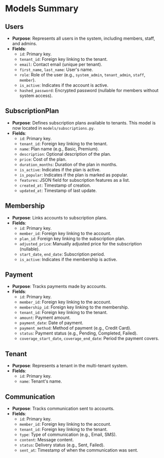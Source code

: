 # Models Summary

## Users

- **Purpose**: Represents all users in the system, including members, staff, and admins.
- **Fields**:
  - `id`: Primary key.
  - `tenant_id`: Foreign key linking to the tenant.
  - `email`: Contact email (unique per tenant).
  - `first_name`, `last_name`: User's name.
  - `role`: Role of the user (e.g., `system_admin`, `tenant_admin`, `staff`, `member`).
  - `is_active`: Indicates if the account is active.
  - `hashed_password`: Encrypted password (nullable for members without system access).

## SubscriptionPlan

- **Purpose**: Defines subscription plans available to tenants. This model is now located in `models/subscriptions.py`.
- **Fields**:
  - `id`: Primary key.
  - `tenant_id`: Foreign key linking to the tenant.
  - `name`: Plan name (e.g., Basic, Premium).
  - `description`: Optional description of the plan.
  - `price`: Cost of the plan.
  - `duration_months`: Duration of the plan in months.
  - `is_active`: Indicates if the plan is active.
  - `is_popular`: Indicates if the plan is marked as popular.
  - `features`: JSON field for subscription features as a list.
  - `created_at`: Timestamp of creation.
  - `updated_at`: Timestamp of last update.

## Membership

- **Purpose**: Links accounts to subscription plans.
- **Fields**:
  - `id`: Primary key.
  - `member_id`: Foreign key linking to the account.
  - `plan_id`: Foreign key linking to the subscription plan.
  - `adjusted_price`: Manually adjusted price for the subscription (nullable).
  - `start_date`, `end_date`: Subscription period.
  - `is_active`: Indicates if the membership is active.

## Payment

- **Purpose**: Tracks payments made by accounts.
- **Fields**:
  - `id`: Primary key.
  - `member_id`: Foreign key linking to the account.
  - `membership_id`: Foreign key linking to the membership.
  - `tenant_id`: Foreign key linking to the tenant.
  - `amount`: Payment amount.
  - `payment_date`: Date of payment.
  - `payment_method`: Method of payment (e.g., Credit Card).
  - `status`: Payment status (e.g., Pending, Completed, Failed).
  - `coverage_start_date`, `coverage_end_date`: Period the payment covers.

## Tenant

- **Purpose**: Represents a tenant in the multi-tenant system.
- **Fields**:
  - `id`: Primary key.
  - `name`: Tenant's name.

## Communication

- **Purpose**: Tracks communication sent to accounts.
- **Fields**:
  - `id`: Primary key.
  - `member_id`: Foreign key linking to the account.
  - `tenant_id`: Foreign key linking to the tenant.
  - `type`: Type of communication (e.g., Email, SMS).
  - `content`: Message content.
  - `status`: Delivery status (e.g., Sent, Failed).
  - `sent_at`: Timestamp of when the communication was sent.
